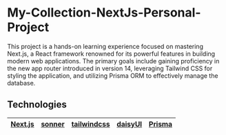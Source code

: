 # My-Collection-NextJs-Personal-Project

This project is a hands-on learning experience focused on mastering Next.js, a React framework renowned for its powerful features in building modern web applications. The primary goals include gaining proficiency in the new app router introduced in version 14, leveraging Tailwind CSS for styling the application, and utilizing Prisma ORM to effectively manage the database.

## Technologies

| [Next.js](https://nextjs.org/) | [sonner](https://github.com/emilkowalski/sonner) | [tailwindcss](https://tailwindcss.com/) | [daisyUI](https://daisyui.com/) | [Prisma](https://www.prisma.io/) |
|---------|--------|---------------|-------------|---------|